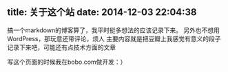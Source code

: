 title: 关于这个站
date: 2014-12-03 22:04:38
---

搞一个markdown的博客算了，我平时挺多想法的应该记录下来。
另外也不想用WordPress，那玩意还带评论，烦人
主要内容就是把豆瓣上我感觉有意义的段子记录下来吧，可能还有点技术方面的文章

写这个页面的时候我在bobo.com做开发：）
